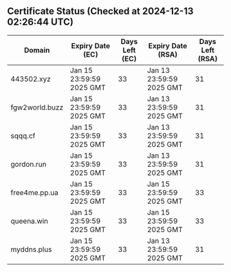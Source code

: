 ## Certificate Status (Checked at 2024-12-13 02:26:44 UTC)
| Domain | Expiry Date (EC) | Days Left (EC) | Expiry Date (RSA) | Days Left (RSA) |
|--------|-------------------|----------------|--------------------|--------------------|
| 443502.xyz | Jan 15 23:59:59 2025 GMT | 33 | Jan 13 23:59:59 2025 GMT | 31 |
| fgw2world.buzz | Jan 15 23:59:59 2025 GMT | 33 | Jan 13 23:59:59 2025 GMT | 31 |
| sqqq.cf | Jan 15 23:59:59 2025 GMT | 33 | Jan 13 23:59:59 2025 GMT | 31 |
| gordon.run | Jan 15 23:59:59 2025 GMT | 33 | Jan 13 23:59:59 2025 GMT | 31 |
| free4me.pp.ua | Jan 15 23:59:59 2025 GMT | 33 | Jan 15 23:59:59 2025 GMT | 33 |
| queena.win | Jan 15 23:59:59 2025 GMT | 33 | Jan 15 23:59:59 2025 GMT | 33 |
| myddns.plus | Jan 15 23:59:59 2025 GMT | 33 | Jan 13 23:59:59 2025 GMT | 31 |
